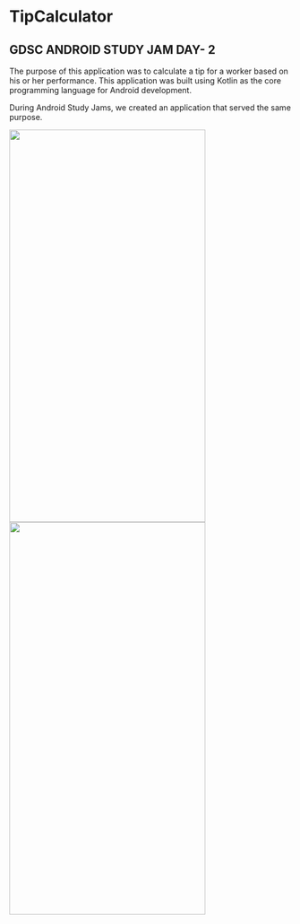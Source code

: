 # TipCalculator
## GDSC ANDROID STUDY JAM DAY- 2

The purpose of this application was to calculate a tip for a worker based on his or her performance. This application was built using Kotlin as the core programming language for Android development.<br>

During Android Study Jams, we created an application that served the same purpose.

<img src="https://user-images.githubusercontent.com/77115663/173294718-4c13ef9c-23b3-4580-a0cf-23155567cca8.png" height=700 width=350 align="left">
<img src="https://user-images.githubusercontent.com/77115663/173294731-abccbb9d-4415-4a53-8b81-1ebf33ead657.png"  height=700 width=350 >



